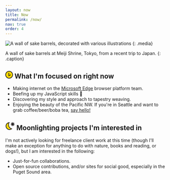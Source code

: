 ```yaml
---
layout: now
title: Now
permalink: /now/
nav: true
order: 4
---
```


<img src="{{ site.images }}/now-m.jpg" srcset="{{ site.images }}/now-xxl.jpg 1200w, {{ site.images }}/now-l.jpg 800w, {{ site.images }}/now-m.jpg 600w, {{ site.images }}/now-s.jpg 1w" alt="A wall of sake barrels, decorated with various illustrations" />
{: .media}

A wall of sake barrels at Meiji Shrine, Tokyo, from a recent trip to Japan.
{: .caption}

<h2 class="title--icon">
  <svg xmlns="http://www.w3.org/2000/svg" width="24" height="24" viewBox="0 0 24 24"><path fill="#F8D800" d="M12 23C5.9 23 1 18.1 1 12S5.9 1 12 1s11 4.9 11 11-4.9 11-11 11z"/><path fill="#231F20" d="M12 2c5.5 0 10 4.5 10 10s-4.5 10-10 10S2 17.5 2 12 6.5 2 12 2m0-2C5.4 0 0 5.4 0 12s5.4 12 12 12 12-5.4 12-12S18.6 0 12 0z"/><polyline fill="none" stroke="#231F20" stroke-width="2" stroke-miterlimit="10" points="11,6 11,15 17,12"/></svg>
  What I'm focused on right now
</h2>

* Making internet on the [Microsoft Edge](http://dev.microsoftedge.com) browser platform team.
* Beefing up my JavaScript skills 💪
* Discovering my style and approach to tapestry weaving.
* Enjoying the beauty of the Pacific NW. If you're in Seattle and want to grab coffee/beer/boba tea, [say hello!](mailto:hi@melanierichards.design)

<h2 class="title--icon">
  <svg xmlns="http://www.w3.org/2000/svg" width="30" height="26" viewBox="0 0 30 26"><path fill="#F8D800" d="M13 24c-4.5 0-8.5-2.7-10.2-6.8-2.3-5.6.3-12.1 6-14.4 1-.4 2.1-.7 3.3-.8-2.1 3.5-2.5 7.8-.9 11.7s4.9 6.7 8.9 7.6c-.9.7-1.8 1.3-2.9 1.7-1.3.7-2.7 1-4.2 1z"/><path fill="#231F20" d="M10.3 3.4c-1.4 3.4-1.5 7.2 0 10.8 1.5 3.5 4.2 6.2 7.6 7.6-.3.2-.7.3-1 .5-1.3.4-2.6.7-3.9.7-4.1 0-7.7-2.4-9.2-6.2-1-2.5-1-5.2 0-7.7s2.9-4.4 5.4-5.4c.3-.1.7-.2 1.1-.3M13 1c-1.5 0-3.1.3-4.6.9-6.1 2.5-9 9.6-6.5 15.7C3.8 22.2 8.3 25 13 25c1.5 0 3.1-.3 4.6-.9 1.8-.8 3.4-1.9 4.6-3.3-4.3-.4-8.3-3.1-10.1-7.4-1.8-4.3-.9-9 1.9-12.4h-1z"/><g fill="none" stroke="#231F20" stroke-width="2" stroke-miterlimit="10"><path d="M23.2 1v12M17.2 7h12M18.9 11.2l8.5-8.4M27.4 11.2l-8.5-8.4"/></g></svg>
  Moonlighting projects I'm interested in
</h2>

I'm not actively looking for freelance client work at this time (though I'll make an exception for anything to do with nature, books and reading, or dogs!), but I am interested in the following:

* Just-for-fun collaborations.
* Open source contributions, and/or sites for social good, especially in the Puget Sound area.